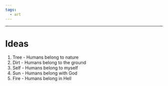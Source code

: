 ```yaml
---
tags:
  - art
---
```

___
# Ideas
1. Tree - Humans belong to nature
2. Dirt - Humans belong to the ground
3. Self - Humans belong to myself
4. Sun - Humans belong with God
5. Fire - Humans belong in Hell